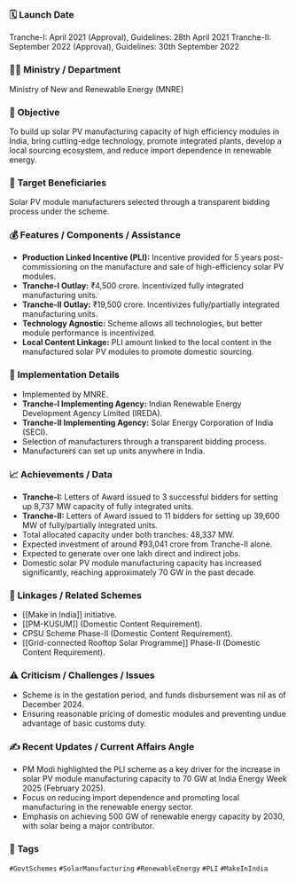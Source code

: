 
### 🗓️ **Launch Date**
Tranche-I: April 2021 (Approval), Guidelines: 28th April 2021
Tranche-II: September 2022 (Approval), Guidelines: 30th September 2022

### 🧑‍🏫 **Ministry / Department**
Ministry of New and Renewable Energy (MNRE)

### 🎯 **Objective**
To build up solar PV manufacturing capacity of high efficiency modules in India, bring cutting-edge technology, promote integrated plants, develop a local sourcing ecosystem, and reduce import dependence in renewable energy.

### 👥 **Target Beneficiaries**
Solar PV module manufacturers selected through a transparent bidding process under the scheme.

### 💰 **Features / Components / Assistance**
- **Production Linked Incentive (PLI):** Incentive provided for 5 years post-commissioning on the manufacture and sale of high-efficiency solar PV modules.
- **Tranche-I Outlay:** ₹4,500 crore. Incentivized fully integrated manufacturing units.
- **Tranche-II Outlay:** ₹19,500 crore. Incentivizes fully/partially integrated manufacturing units.
- **Technology Agnostic:** Scheme allows all technologies, but better module performance is incentivized.
- **Local Content Linkage:** PLI amount linked to the local content in the manufactured solar PV modules to promote domestic sourcing.

### 📍 **Implementation Details**
- Implemented by MNRE.
- **Tranche-I Implementing Agency:** Indian Renewable Energy Development Agency Limited (IREDA).
- **Tranche-II Implementing Agency:** Solar Energy Corporation of India (SECI).
- Selection of manufacturers through a transparent bidding process.
- Manufacturers can set up units anywhere in India.

### 📈 **Achievements / Data**
- **Tranche-I:** Letters of Award issued to 3 successful bidders for setting up 8,737 MW capacity of fully integrated units.
- **Tranche-II:** Letters of Award issued to 11 bidders for setting up 39,600 MW of fully/partially integrated units.
- Total allocated capacity under both tranches: 48,337 MW.
- Expected investment of around ₹93,041 crore from Tranche-II alone.
- Expected to generate over one lakh direct and indirect jobs.
- Domestic solar PV module manufacturing capacity has increased significantly, reaching approximately 70 GW in the past decade.

### 🧩 **Linkages / Related Schemes**
- [[Make in India]] initiative.
- [[PM-KUSUM]] (Domestic Content Requirement).
- CPSU Scheme Phase-II (Domestic Content Requirement).
- [[Grid-connected Rooftop Solar Programme]] Phase-II (Domestic Content Requirement).

### ⚠️ **Criticism / Challenges / Issues**
- Scheme is in the gestation period, and funds disbursement was nil as of December 2024.
- Ensuring reasonable pricing of domestic modules and preventing undue advantage of basic customs duty.

### ✍️ **Recent Updates / Current Affairs Angle**
- PM Modi highlighted the PLI scheme as a key driver for the increase in solar PV module manufacturing capacity to 70 GW at India Energy Week 2025 (February 2025).
- Focus on reducing import dependence and promoting local manufacturing in the renewable energy sector.
- Emphasis on achieving 500 GW of renewable energy capacity by 2030, with solar being a major contributor.

### 🔗 **Tags**
`#GovtSchemes` `#SolarManufacturing` `#RenewableEnergy` `#PLI` `#MakeInIndia`